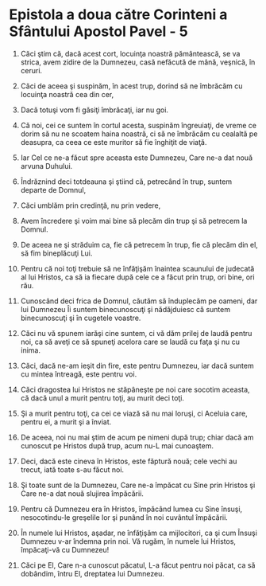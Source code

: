 # Epistola a doua c&#259;tre Corinteni a Sf&#226;ntului Apostol Pavel - 5

1. Căci ştim că, dacă acest cort, locuinţa noastră pământească, se va strica, avem zidire de la Dumnezeu, casă nefăcută de mână, veşnică, în ceruri. 

2. Căci de aceea şi suspinăm, în acest trup, dorind să ne îmbrăcăm cu locuinţa noastră cea din cer, 

3. Dacă totuşi vom fi găsiţi îmbrăcaţi, iar nu goi. 

4. Că noi, cei ce suntem în cortul acesta, suspinăm îngreuiaţi, de vreme ce dorim să nu ne scoatem haina noastră, ci să ne îmbrăcăm cu cealaltă pe deasupra, ca ceea ce este muritor să fie înghiţit de viaţă. 

5. Iar Cel ce ne-a făcut spre aceasta este Dumnezeu, Care ne-a dat nouă arvuna Duhului. 

6. Îndrăznind deci totdeauna şi ştiind că, petrecând în trup, suntem departe de Domnul, 

7. Căci umblăm prin credinţă, nu prin vedere, 

8. Avem încredere şi voim mai bine să plecăm din trup şi să petrecem la Domnul. 

9. De aceea ne şi străduim ca, fie că petrecem în trup, fie că plecăm din el, să fim bineplăcuţi Lui. 

10. Pentru că noi toţi trebuie să ne înfăţişăm înaintea scaunului de judecată al lui Hristos, ca să ia fiecare după cele ce a făcut prin trup, ori bine, ori rău. 

11. Cunoscând deci frica de Domnul, căutăm să înduplecăm pe oameni, dar lui Dumnezeu Îi suntem binecunoscuţi şi nădăjduiesc că suntem binecunoscuţi şi în cugetele voastre. 

12. Căci nu vă spunem iarăşi cine suntem, ci vă dăm prilej de laudă pentru noi, ca să aveţi ce să spuneţi acelora care se laudă cu faţa şi nu cu inima. 

13. Căci, dacă ne-am ieşit din fire, este pentru Dumnezeu, iar dacă suntem cu mintea întreagă, este pentru voi. 

14. Căci dragostea lui Hristos ne stăpâneşte pe noi care socotim aceasta, că dacă unul a murit pentru toţi, au murit deci toţi. 

15. Şi a murit pentru toţi, ca cei ce viază să nu mai loruşi, ci Aceluia care, pentru ei, a murit şi a înviat. 

16. De aceea, noi nu mai ştim de acum pe nimeni după trup; chiar dacă am cunoscut pe Hristos după trup, acum nu-L mai cunoaştem. 

17. Deci, dacă este cineva în Hristos, este făptură nouă; cele vechi au trecut, iată toate s-au făcut noi. 

18. Şi toate sunt de la Dumnezeu, Care ne-a împăcat cu Sine prin Hristos şi Care ne-a dat nouă slujirea împăcării. 

19. Pentru că Dumnezeu era în Hristos, împăcând lumea cu Sine însuşi, nesocotindu-le greşelile lor şi punând în noi cuvântul împăcării. 

20. În numele lui Hristos, aşadar, ne înfăţişăm ca mijlocitori, ca şi cum Însuşi Dumnezeu v-ar îndemna prin noi. Vă rugăm, în numele lui Hristos, împăcaţi-vă cu Dumnezeu! 

21. Căci pe El, Care n-a cunoscut păcatul, L-a făcut pentru noi păcat, ca să dobândim, întru El, dreptatea lui Dumnezeu. 

